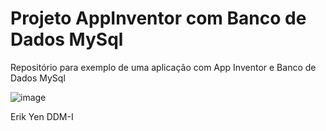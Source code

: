 # Projeto AppInventor com Banco de Dados MySql
Repositório para exemplo de uma aplicação com App Inventor e Banco de Dados MySql 

![image](https://user-images.githubusercontent.com/64604368/127694572-6f50225a-871d-49af-a415-697c0e6c2acf.png)

Erik Yen DDM-I
